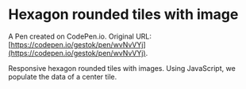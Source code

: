 # Hexagon rounded tiles with image

A Pen created on CodePen.io. Original URL: [https://codepen.io/gestok/pen/wvNvVYj](https://codepen.io/gestok/pen/wvNvVYj).

Responsive hexagon rounded tiles with images. Using JavaScript, we populate the data of a center tile.